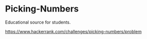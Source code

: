 # Picking-Numbers
Educational source for students.

https://www.hackerrank.com/challenges/picking-numbers/problem
